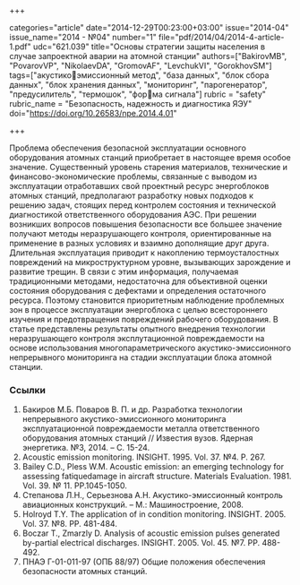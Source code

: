 +++

categories="article"
date="2014-12-29T00:23:00+03:00"
issue="2014-04"
issue_name="2014 - №04"
number="1"
file="pdf/2014/04/2014-4-article-1.pdf"
udc="621.039"
title="Основы стратегии защиты населения в случае запроектной аварии на атомной станции"
authors=["BakirovMB", "PovarovVP", "NikolaevDA", "GromovAF", "LevchukVI", "GorokhovSM"]
tags=["акустикоэмиссионный метод", "база данных", "блок сбора данных", "блок хранения данных", "мониторинг", "парогенератор", "предусилитель", "термошок", "форма сигнала"]
rubric = "safety"
rubric_name = "Безопасность, надежность и диагностика ЯЭУ"
doi="https://doi.org/10.26583/npe.2014.4.01"

+++

Проблема обеспечения безопасной эксплуатации основного оборудования атомных станций приобретает в настоящее время особое значение. Существенный уровень старения материалов, технические и финансово-экономические проблемы, связанные с выводом из эксплуатации отработавших свой проектный ресурс энергоблоков атомных станций, предполагают разработку новых подходов к решению задач, стоящих перед контролем состояния и технической диагностикой ответственного оборудования АЭС. При решении возникших вопросов повышения безопасности все большее значение получают методы неразрушающего контроля, ориентированные на применение в разных условиях и взаимно дополнящие друг друга. Длительная эксплуатация приводит к накоплению термоусталостных повреждений на микроструктурном уровне, вызывающих зарождение и развитие трещин. В связи с этим информация, получаемая традиционными методами, недостаточна для объективной оценки состояния оборудования с дефектами и определения остаточного ресурса. Поэтому становится приоритетным наблюдение проблемных зон в процессе эксплуатации энергоблока с целью всестороннего изучения и предотвращения повреждений рабочего оборудования. В статье представлены результаты опытного внедрения технологии неразрушающего контроля эксплутационной повреждаемости на основе использования многопараметрического акустико-эмиссионного непрерывного мониторинга на стадии эксплуатации блока атомной станции.

### Ссылки

1. Бакиров М.Б. Поваров В. П. и др. Разработка технологии непрерывного акустико-эмиссионного мониторинга эксплуатационной повреждаемости металла ответственного оборудования атомных станций // Известия вузов. Ядерная энергетика. №3, 2014. – С. 15-24.
2. Acoustic emission monitoring. INSIGHT. 1995. Vol. 37. №4. P. 267.
3. Bailey C.D., Pless W.M. Acoustic emission: an emerging technology for assessing fatiquedamage in aircraft structure. Materials Evaluation. 1981. Vol. 39. № 11. PP.1045-1050.
4. Степанова Л.Н., Серьезнова А.Н. Акустико-эмиссионный контроль авиационных конструкций. – М.: Машиностроение, 2008.
5. Holroyd T.Y. The application of in condition monitoring. INSIGHT. 2005. Vol. 37. №8. PP. 481-484.
6. Boczar T., Zmarzly D. Analysis of acoustic emission pulses generated by-partial electrical discharges. INSIGHT. 2005. Vol. 45. №7. PP. 488-492.
7. ПНАЭ Г-01-011-97 (ОПБ 88/97) Общие положения обеспечения безопасности атомных станций.